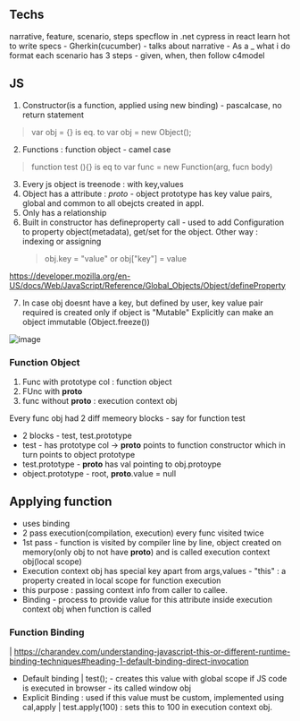 ## Techs
narrative, feature, scenario, steps
specflow in .net
cypress in react
learn hot to write specs - Gherkin(cucumber) - talks about narrative - As a _ what i do format
each scenario has 3 steps - given, when, then
follow c4model

## JS
1. Constructor(is a function, applied using new binding) - pascalcase, no return statement
> var obj = {} is eq. to var obj = new Object();
2. Functions : function object - camel case
> function test (){} is eq to var func = new Function(arg, fucn body)  
3. Every js object is treenode : with key,values
4. Object has a attribute : _proto_ - object prototype has key value pairs, global and common to all obejcts created in appl.
5. Only has a relationship
6. Built in constructor has defineproperty call - used to add Configuration to property object(metadata), get/set for the object. 
   Other way : indexing or assigning
   > obj.key = "value" or obj["key"] = value 

  https://developer.mozilla.org/en-US/docs/Web/JavaScript/Reference/Global_Objects/Object/defineProperty

7. In case obj doesnt have a key, but defined by user, key value pair required is created only if object is "Mutable"
   Explicitly can make an object immutable (Object.freeze())

![image](https://github.com/Madhumitha7765/Bootcamp/assets/68181437/a1483672-7654-404e-8177-0b7e7e08d4e2)


### Function Object

1. Func with prototype col : function object
2. FUnc with __proto__
3. func without __proto__ : execution context obj

Every func obj had 2 diff memeory blocks - say for function test 
- 2 blocks - test, test.prototype
- test - has prototype col -> __proto__ points to function constructor which in turn points to object prototype
- test.prototype - __proto__ has val pointing to obj.protoype
- object.prototype - root, __proto__.value = null

## Applying function 
- uses binding
- 2 pass execution(compilation, execution) every func visited twice
- 1st pass - function is visited by compiler line by line, object created on memory(only obj to not have __proto__) and is called execution context obj(local scope)
- Execution context obj has special key apart from args,values - "this" : a property created in local scope for function execution
- this purpose : passing context info from caller to callee.
- Binding - process to provide value for this attribute inside execution context obj when function is called


### Function Binding
| https://charandev.com/understanding-javascript-this-or-different-runtime-binding-techniques#heading-1-default-binding-direct-invocation
- Default binding 
| test(); - creates this value with global scope
if JS code is executed in browser - its called window obj
- Explicit Binding : used if this value must be custom, implemented using cal,apply
| test.apply(100) : sets this to 100 in execution context obj.








